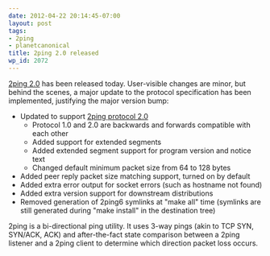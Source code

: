 ```yaml
---
date: 2012-04-22 20:14:45-07:00
layout: post
tags:
- 2ping
- planetcanonical
title: 2ping 2.0 released
wp_id: 2072
---
```

[2ping 2.0](https://www.finnie.org/software/2ping/) has been released today. User-visible changes are minor, but behind the scenes, a major update to the protocol specification has been implemented, justifying the major version bump:

  * Updated to support [2ping protocol 2.0](https://www.finnie.org/software/2ping/2pingprotocol2.0-20120422.pdf) 
      * Protocol 1.0 and 2.0 are backwards and forwards compatible with each other
      * Added support for extended segments
      * Added extended segment support for program version and notice text
      * Changed default minimum packet size from 64 to 128 bytes
  * Added peer reply packet size matching support, turned on by default
  * Added extra error output for socket errors (such as hostname not found)
  * Added extra version support for downstream distributions
  * Removed generation of 2ping6 symlinks at "make all" time (symlinks are still generated during "make install" in the destination tree)

2ping is a bi-directional ping utility. It uses 3-way pings (akin to TCP SYN, SYN/ACK, ACK) and after-the-fact state comparison between a 2ping listener and a 2ping client to determine which direction packet loss occurs.
